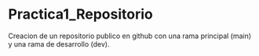 # Practica1_Repositorio

Creacion de un repositorio publico en github con una rama principal (main) y una rama de desarrollo (dev).
